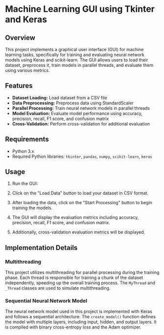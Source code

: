 # Machine Learning GUI using Tkinter and Keras

## Overview

This project implements a graphical user interface (GUI) for machine learning tasks, specifically for training and evaluating neural network models using Keras and scikit-learn. The GUI allows users to load their dataset, preprocess it, train models in parallel threads, and evaluate them using various metrics.

## Features

- **Dataset Loading:** Load dataset from a CSV file
- **Data Preprocessing:** Preprocess data using StandardScaler
- **Parallel Processing:** Train neural network models in parallel threads
- **Model Evaluation:** Evaluate model performance using accuracy, precision, recall, F1 score, and confusion matrix
- **Cross-Validation:** Perform cross-validation for additional evaluation

## Requirements

- Python 3.x
- Required Python libraries: `tkinter`, `pandas`, `numpy`, `scikit-learn`, `keras`


## Usage

1. Run the GUI:


2. Click on the "Load Data" button to load your dataset in CSV format.
3. After loading the data, click on the "Start Processing" button to begin training the models.
4. The GUI will display the evaluation metrics including accuracy, precision, recall, F1 score, and confusion matrix.
5. Additionally, cross-validation evaluation metrics will be displayed.

## Implementation Details

### Multithreading

This project utilizes multithreading for parallel processing during the training phase. Each thread is responsible for training a chunk of the dataset independently, speeding up the overall training process. The `MyThread` and `_Thread` classes are used to simulate multithreading.

### Sequential Neural Network Model

The neural network model used in this project is implemented with Keras and follows a sequential architecture. The `create_model()` function defines the model with multiple layers, including input, hidden, and output layers. It is compiled with binary cross-entropy loss and the Adam optimizer.

